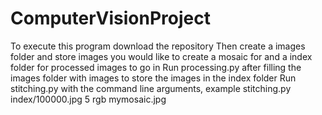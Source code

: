 # ComputerVisionProject

To execute this program download the repository
Then create a images folder and store images you would like to create a mosaic for and a index folder for processed images to go in
Run processing.py after filling the images folder with images to store the images in the index folder 
Run stitching.py with the command line arguments, example stitching.py index/100000.jpg 5 rgb mymosaic.jpg
